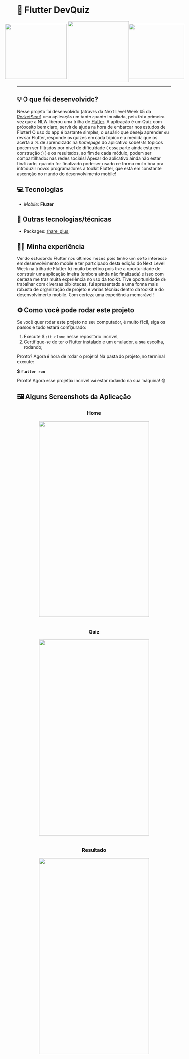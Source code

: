 # 🚀 Flutter DevQuiz

<p align='center' 
style='
display:flex; 
justify-content: center; 
align-items: center;'
>
    <img src="https://cdn.dribbble.com/users/795597/screenshots/6081444/mobile_development2.gif" width=200 height=180 style='margin: 4px'/>
    <img src="https://miro.medium.com/max/1000/1*ilC2Aqp5sZd1wi0CopD1Hw.png" width=200 height=200/>
    <img src="https://media.giphy.com/media/xT1XGzXhVgWRLN1Cco/giphy.gif" width=180 height=180/>
</p>

---

## 💡 O que foi desenvolvido?

Nesse projeto foi desenvolvido (através da Next Level Week #5 da [RocketSeat](https://rocketseat.com.br/)) uma aplicação um tanto quanto inusitada, pois foi a primeira vez que a NLW liberou uma trilha de [Flutter](https://flutter.dev/). A aplicação é um Quiz com próposito bem claro, servir de ajuda na hora de embarcar nos estudos de Flutter! O uso do app é bastante simples, o usuário que deseja aprender ou revisar Flutter, responde os quizes em cada tópico e a medida que os acerta a % de aprendizado na _homepage_ do aplicativo sobe! Os tópicos podem ser filtrados por nível de dificuldade ( essa parte ainda está em construção :) ) e os resultados, ao fim de cada módulo, podem ser compartilhados nas redes sociais! Apesar do aplicativo ainda não estar finalizado, quando for finalizado pode ser usado de forma muito boa pra introduzir novos programadores a toolkit Flutter, que está em constante ascenção no mundo do desenvolvimento mobile!

## 💻 Tecnologias

- _Mobile_: **Flutter**

## 📂 Outras tecnologias/técnicas

- Packages: [share_plus](https://pub.dev/packages/share_plus);

## 👨‍💻 Minha experiência

Vendo estudando Flutter nos últimos meses pois tenho um certo interesse em desenvolvimento mobile e ter participado desta edição do Next Level Week na trilha de Flutter foi muito benéfico pois tive a oportunidade de construir uma aplicação inteira (embora ainda não finalizada) e isso com certeza me traz muita experiência no uso da toolkit. Tive oportunidade de trabalhar com diversas bibliotecas, fui apresentado a uma forma mais robusta de organização de projeto e várias técnias dentro da toolkit e do desenvolvimento mobile. Com certeza uma experiência memorável!

## ⚙ Como você pode rodar este projeto

Se você quer rodar este projeto no seu computador, é muito fácil, siga os passos e tudo estará configurado:

1. Execute $ `git clone` nesse repositório incrível;
2. Certifique-se de ter o Flutter instalado e um emulador, a sua escolha, rodando;

Pronto? Agora é hora de rodar o projeto! Na pasta do projeto, no terminal execute:

<strong> $ `flutter run`</strong>

Pronto! Agora esse projetão incrível vai estar rodando na sua máquina! 😎

## 🖼️ Alguns Screenshots da Aplicação

<div align='center'>
    <h3>Home</h3>
    <img src="https://i.imgur.com/gsV80qw.png" width=360 height=640 style='margin-bottom:15px'/>
    <h3>Quiz</h3>
    <img src="https://i.imgur.com/AeB7QeB.png" width=360 height=640 style='margin-bottom:15px'/>
    <h3>Resultado</h3>
    <img src="https://i.imgur.com/FGo1itL.png" width=360 height=640 style='margin-bottom:15px'/>
</div>
